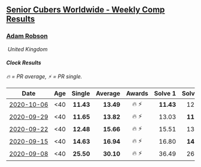 <style>table {white-space: nowrap;}</style>
<link rel="stylesheet" type="text/css" href="/scw-comp/css/flags.css" />

## [Senior Cubers Worldwide - Weekly Comp Results](/scw-comp/results/)
### [Adam Robson](README.md)

<i class="flag flag-GB" />&nbsp;United Kingdom

#### Clock Results

<span style="white-space: nowrap;">🔥 = PR average</span>, <span style="white-space: nowrap;">⚡ = PR single</span>.

| Date | Age | Single | Average | Awards | Solve 1 | Solve 2 | Solve 3 | Solve 4 | Solve 5 | Video |
| :--: | :--: | --: | --: | :--: | --: | --: | --: | --: | --: | :-- |
| [2020-10-06](../../results/2020-10-06/clock.md) | <40 | **11.43** | **13.49** | 🔥 ⚡ | **11.43** | 12.27 | 13.94 | 15.50 | 14.27 | [Desktop](https://www.facebook.com/100005428097972/videos/1485376744986581) / [Mobile](https://m.facebook.com/100005428097972/videos/1485376744986581) |
| [2020-09-29](../../results/2020-09-29/clock.md) | <40 | **11.65** | **13.82** | 🔥 ⚡ | 13.03 | **11.65** | 14.92 | 13.52 | DNF | [Desktop](https://www.facebook.com/100005428097972/videos/1479949362195986) / [Mobile](https://m.facebook.com/100005428097972/videos/1479949362195986) |
| [2020-09-22](../../results/2020-09-22/clock.md) | <40 | **12.48** | **15.66** | 🔥 ⚡ | 15.51 | 13.52 | DNF | 17.96 | **12.48** | [Desktop](https://www.facebook.com/100005428097972/videos/1475669462623976) / [Mobile](https://m.facebook.com/100005428097972/videos/1475669462623976) |
| [2020-09-15](../../results/2020-09-15/clock.md) | <40 | **14.63** | **16.94** | 🔥 ⚡ | 16.80 | **14.63** | 15.34 | 21.69 | 18.67 | [Desktop](https://www.facebook.com/100005428097972/videos/1468402630017326) / [Mobile](https://m.facebook.com/100005428097972/videos/1468402630017326) |
| [2020-09-08](../../results/2020-09-08/clock.md) | <40 | **25.50** | **30.10** | 🔥 ⚡ | 36.49 | 26.44 | DNF | 27.37 | **25.50** | [Desktop](https://www.facebook.com/100005428097972/videos/1461063554084567) / [Mobile](https://m.facebook.com/100005428097972/videos/1461063554084567) |


<!-- Global site tag (gtag.js) - Google Analytics -->
<script async src="https://www.googletagmanager.com/gtag/js?id=UA-86348435-3"></script>
<script>window.dataLayer = window.dataLayer || []; function gtag() {dataLayer.push(arguments);} gtag('js', new Date()); gtag('config', 'UA-86348435-3');</script>
